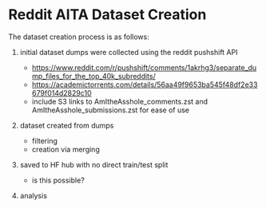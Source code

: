 # Reddit AITA Dataset Creation
The dataset creation process is as follows:
1. initial dataset dumps were collected using the reddit pushshift API
    - https://www.reddit.com/r/pushshift/comments/1akrhg3/separate_dump_files_for_the_top_40k_subreddits/
    - https://academictorrents.com/details/56aa49f9653ba545f48df2e33679f014d2829c10
    - include S3 links to AmItheAsshole_comments.zst and AmItheAsshole_submissions.zst for ease of use

2. dataset created from dumps
    - filtering
    - creation via merging

3. saved to HF hub with no direct train/test split
    - is this possible?

4. analysis



